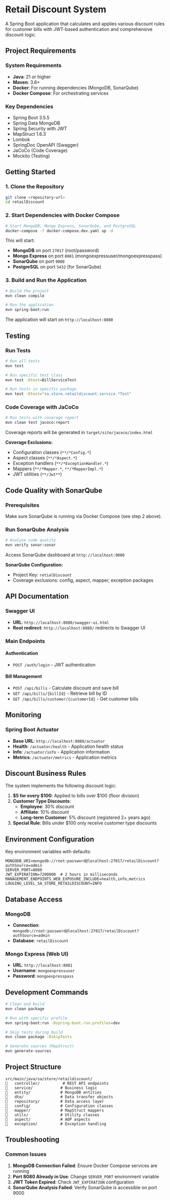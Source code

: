 # Retail Discount System

A Spring Boot application that calculates and applies various discount rules for customer bills with JWT-based authentication and comprehensive discount logic.

## Project Requirements

### System Requirements
- **Java**: 21 or higher
- **Maven**: 3.6+ 
- **Docker**: For running dependencies (MongoDB, SonarQube)
- **Docker Compose**: For orchestrating services

### Key Dependencies
- Spring Boot 3.5.5
- Spring Data MongoDB
- Spring Security with JWT
- MapStruct 1.6.3
- Lombok
- SpringDoc OpenAPI (Swagger)
- JaCoCo (Code Coverage)
- Mockito (Testing)

## Getting Started

### 1. Clone the Repository
```bash
git clone <repository-url>
cd retailDiscount
```

### 2. Start Dependencies with Docker Compose
```bash
# Start MongoDB, Mongo Express, SonarQube, and PostgreSQL
docker-compose -f docker-compose.dev.yaml up -d
```

This will start:
- **MongoDB** on port `27017` (root/password)
- **Mongo Express** on port `8081` (mongoexpressuser/mongoexpresspass)
- **SonarQube** on port `9000` 
- **PostgreSQL** on port `5432` (for SonarQube)

### 3. Build and Run the Application
```bash
# Build the project
mvn clean compile

# Run the application
mvn spring-boot:run
```

The application will start on `http://localhost:8080`

## Testing

### Run Tests
```bash
# Run all tests
mvn test

# Run specific test class
mvn test -Dtest=BillServiceTest

# Run tests in specific package
mvn test -Dtest="sa.store.retaildiscount.service.*Test"
```

### Code Coverage with JaCoCo
```bash
# Run tests with coverage report
mvn clean test jacoco:report
```

Coverage reports will be generated in `target/site/jacoco/index.html`

**Coverage Exclusions:**
- Configuration classes (`**/*Config.*`)
- Aspect classes (`**/*Aspect.*`)
- Exception handlers (`**/*ExceptionHandler.*`)
- Mappers (`**/*Mapper.*`, `**/*MapperImpl.*`)
- JWT utilities (`**/Jwt**`)

## Code Quality with SonarQube

### Prerequisites
Make sure SonarQube is running via Docker Compose (see step 2 above).

### Run SonarQube Analysis
```bash
# Analyze code quality
mvn verify sonar:sonar
```

Access SonarQube dashboard at `http://localhost:9000`

**SonarQube Configuration:**
- Project Key: `retialDiscount`
- Coverage exclusions: config, aspect, mapper, exception packages

## API Documentation

### Swagger UI
- **URL**: `http://localhost:8080/swagger-ui.html`
- **Root redirect**: `http://localhost:8080/` redirects to Swagger UI

### Main Endpoints

#### Authentication
- `POST /auth/login` - JWT authentication

#### Bill Management
- `POST /api/bills` - Calculate discount and save bill
- `GET /api/bills/{billId}` - Retrieve bill by ID
- `GET /api/bills/customer/{customerId}` - Get customer bills

## Monitoring

### Spring Boot Actuator
- **Base URL**: `http://localhost:8080/actuator`
- **Health**: `/actuator/health` - Application health status
- **Info**: `/actuator/info` - Application information  
- **Metrics**: `/actuator/metrics` - Application metrics

## Discount Business Rules

The system implements the following discount logic:

1. **$5 for every $100**: Applied to bills over $100 (floor division)
2. **Customer Type Discounts**:
   - **Employee**: 30% discount
   - **Affiliate**: 10% discount  
   - **Long-term Customer**: 5% discount (registered 2+ years ago)
3. **Special Rule**: Bills under $100 only receive customer type discounts

## Environment Configuration

Key environment variables with defaults:

```properties
MONGODB_URI=mongodb://root:password@localhost:27017/retailDiscount?authSource=admin
SERVER_PORT=8080
JWT_EXPIRATION=7200000  # 2 hours in milliseconds
MANAGEMENT_ENDPOINTS_WEB_EXPOSURE_INCLUDE=health,info,metrics
LOGGING_LEVEL_SA_STORE_RETAILDISCOUNT=INFO
```

## Database Access

### MongoDB
- **Connection**: `mongodb://root:password@localhost:27017/retailDiscount?authSource=admin`
- **Database**: `retailDiscount`

### Mongo Express (Web UI)
- **URL**: `http://localhost:8081`
- **Username**: `mongoexpressuser`
- **Password**: `mongoexpresspass`

## Development Commands

```bash
# Clean and build
mvn clean package

# Run with specific profile
mvn spring-boot:run -Dspring-boot.run.profiles=dev

# Skip tests during build
mvn clean package -DskipTests

# Generate sources (MapStruct)
mvn generate-sources
```

## Project Structure

```
src/main/java/sa/store/retaildiscount/
   controller/          # REST API endpoints
   service/            # Business logic
   entity/             # MongoDB entities  
   dto/                # Data transfer objects
   repository/         # Data access layer
   config/             # Configuration classes
   mapper/             # MapStruct mappers
   utils/              # Utility classes
   aspect/             # AOP aspects
   exception/          # Exception handling
```

## Troubleshooting

### Common Issues

1. **MongoDB Connection Failed**: Ensure Docker Compose services are running
2. **Port 8080 Already in Use**: Change `SERVER_PORT` environment variable
3. **JWT Token Expired**: Check `JWT_EXPIRATION` configuration
4. **SonarQube Analysis Failed**: Verify SonarQube is accessible on port 9000

